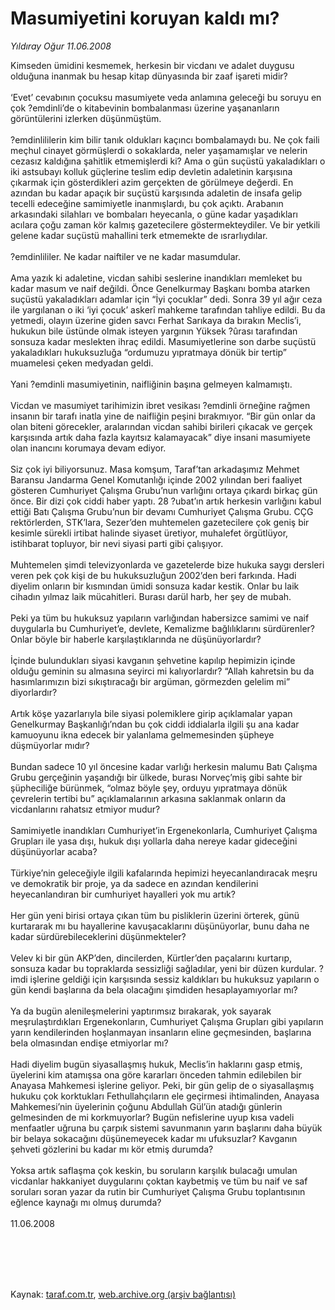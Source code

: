 # Masumiyetini koruyan kaldı mı?

*Yıldıray Oğur 11.06.2008*

<div class="taraf_structure_2col_1zq">
<div class="margen_n">



 <p>Kimseden ümidini kesmemek, herkesin bir vicdanı ve adalet duygusu olduğuna inanmak bu hesap kitap dünyasında bir zaaf işareti midir?<br/>
<br/>
‘Evet’ cevabının çocuksu masumiyete veda anlamına geleceği bu soruyu en çok ?emdinli’de o kitabevinin bombalanması üzerine yaşananların görüntülerini izlerken düşünmüştüm. <br/>
<br/>
?emdinlililerin kim bilir tanık oldukları kaçıncı bombalamaydı bu. Ne çok faili meçhul cinayet görmüşlerdi o sokaklarda, neler yaşamamışlar ve nelerin cezasız kaldığına şahitlik etmemişlerdi ki? Ama o gün suçüstü yakaladıkları o iki astsubayı kolluk güçlerine teslim edip devletin adaletinin karşısına çıkarmak için gösterdikleri azim gerçekten de görülmeye değerdi. En azından bu kadar apaçık bir suçüstü karşısında adaletin de insafa gelip tecelli edeceğine samimiyetle inanmışlardı, bu çok açıktı. Arabanın arkasındaki silahları ve bombaları heyecanla, o güne kadar yaşadıkları acılara çoğu zaman kör kalmış gazetecilere göstermekteydiler. Ve bir yetkili gelene kadar suçüstü mahallini terk etmemekte de ısrarlıydılar.<br/>
<br/>
?emdinlililer. Ne kadar naiftiler ve ne kadar masumdular. <br/>
<br/>
Ama yazık ki adaletine, vicdan sahibi seslerine inandıkları memleket bu kadar masum ve naif değildi. Önce Genelkurmay Başkanı bomba atarken suçüstü yakaladıkları adamlar için “İyi çocuklar” dedi. Sonra 39 yıl ağır ceza ile yargılanan o iki ‘iyi çocuk’ askerî mahkeme tarafından tahliye edildi. Bu da yetmedi, olayın üzerine giden savcı Ferhat Sarıkaya da bırakın Meclis’i, hukukun bile üstünde olmak isteyen yargının Yüksek ?ûrası tarafından sonsuza kadar meslekten ihraç edildi. Masumiyetlerine son darbe suçüstü yakaladıkları hukuksuzluğa “ordumuzu yıpratmaya dönük bir tertip” muamelesi çeken medyadan geldi.<br/>
<br/>
Yani ?emdinli masumiyetinin, naifliğinin başına gelmeyen kalmamıştı.<br/>
<br/>
Vicdan ve masumiyet tarihimizin ibret vesikası ?emdinli örneğine rağmen insanın bir tarafı inatla yine de naifliğin peşini bırakmıyor. “Bir gün onlar da olan biteni görecekler, aralarından vicdan sahibi birileri çıkacak ve gerçek karşısında artık daha fazla kayıtsız kalamayacak” diye insani masumiyete olan inancını korumaya devam ediyor.<br/>
<br/>
Siz çok iyi biliyorsunuz. Masa komşum, Taraf’tan arkadaşımız Mehmet Baransu Jandarma Genel Komutanlığı içinde 2002 yılından beri faaliyet gösteren Cumhuriyet Çalışma Grubu’nun varlığını ortaya çıkardı birkaç gün önce. Bir dizi çok ciddi haber yaptı. 28 ?ubat’ın artık herkesin varlığını kabul ettiği Batı Çalışma Grubu’nun bir devamı Cumhuriyet Çalışma Grubu. CÇG rektörlerden, STK’lara, Sezer’den muhtemelen gazetecilere çok geniş bir kesimle sürekli irtibat halinde siyaset üretiyor, muhalefet örgütlüyor, istihbarat topluyor, bir nevi siyasi parti gibi çalışıyor. <br/>
<br/>
Muhtemelen şimdi televizyonlarda ve gazetelerde bize hukuka saygı dersleri veren pek çok kişi de bu hukuksuzluğun 2002’den beri farkında. Hadi diyelim onların bir kısmından ümidi sonsuza kadar kestik. Onlar bu laik cihadın yılmaz laik mücahitleri. Burası darül harb, her şey de mubah. <br/>
<br/>
Peki ya tüm bu hukuksuz yapıların varlığından habersizce samimi ve naif duygularla bu Cumhuriyet’e, devlete, Kemalizme bağlılıklarını sürdürenler? Onlar böyle bir haberle karşılaştıklarında ne düşünüyorlardır? <br/>
<br/>
İçinde bulundukları siyasi kavganın şehvetine kapılıp hepimizin içinde olduğu geminin su almasına seyirci mi kalıyorlardır? “Allah kahretsin bu da hasımlarımızın bizi sıkıştıracağı bir argüman, görmezden gelelim mi” diyorlardır? <br/>
<br/>
Artık köşe yazarlarıyla bile siyasi polemiklere girip açıklamalar yapan Genelkurmay Başkanlığı’ndan bu çok ciddi iddialarla ilgili şu ana kadar kamuoyunu ikna edecek bir yalanlama gelmemesinden şüpheye düşmüyorlar mıdır? <br/>
<br/>
Bundan sadece 10 yıl öncesine kadar varlığı herkesin malumu Batı Çalışma Grubu gerçeğinin yaşandığı bir ülkede, burası Norveç’miş gibi sahte bir şüpheciliğe bürünmek, “olmaz böyle şey, orduyu yıpratmaya dönük çevrelerin tertibi bu” açıklamalarının arkasına saklanmak onların da vicdanlarını rahatsız etmiyor mudur? <br/>
<br/>
Samimiyetle inandıkları Cumhuriyet’in Ergenekonlarla, Cumhuriyet Çalışma Grupları ile yasa dışı, hukuk dışı yollarla daha nereye kadar gideceğini düşünüyorlar acaba?<br/>
<br/>
Türkiye’nin geleceğiyle ilgili kafalarında hepimizi heyecanlandıracak meşru ve demokratik bir proje, ya da sadece en azından kendilerini heyecanlandıran bir cumhuriyet hayalleri yok mu artık? <br/>
<br/>
Her gün yeni birisi ortaya çıkan tüm bu pisliklerin üzerini örterek, günü kurtararak mı bu hayallerine kavuşacaklarını düşünüyorlar, bunu daha ne kadar sürdürebileceklerini düşünmekteler?<br/>
<br/>
Velev ki bir gün AKP’den, dincilerden, Kürtler’den paçalarını kurtarıp, sonsuza kadar bu topraklarda sessizliği sağladılar, yeni bir düzen kurdular. ?imdi işlerine geldiği için karşısında sessiz kaldıkları bu hukuksuz yapıların o gün kendi başlarına da bela olacağını şimdiden hesaplayamıyorlar mı?<br/>
<br/>
Ya da bugün alenileşmelerini yaptırımsız bırakarak, yok sayarak meşrulaştırdıkları Ergenekonların, Cumhuriyet Çalışma Grupları gibi yapıların yarın kendilerinden hoşlanmayan insanların eline geçmesinden, başlarına bela olmasından endişe etmiyorlar mı?<br/>
<br/>
Hadi diyelim bugün siyasallaşmış hukuk, Meclis’in haklarını gasp etmiş, üyelerini kim atamışsa ona göre kararları önceden tahmin edilebilen bir Anayasa Mahkemesi işlerine geliyor. Peki, bir gün gelip de o siyasallaşmış hukuku çok korktukları Fethullahçıların ele geçirmesi ihtimalinden, Anayasa Mahkemesi’nin üyelerinin çoğunu Abdullah Gül’ün atadığı günlerin gelmesinden de mi korkmuyorlar? Bugün nefislerine uyup kısa vadeli menfaatler uğruna bu çarpık sistemi savunmanın yarın başlarını daha büyük bir belaya sokacağını düşünemeyecek kadar mı ufuksuzlar? Kavganın şehveti gözlerini bu kadar mı kör etmiş durumda? <br/>
<br/>
Yoksa artık saflaşma çok keskin, bu soruların karşılık bulacağı umulan vicdanlar hakkaniyet duygularını çoktan kaybetmiş ve tüm bu naif ve saf soruları soran yazar da rutin bir Cumhuriyet Çalışma Grubu toplantısının eğlence kaynağı mı olmuş durumda?<br/>
<br/>
11.06.2008</p>
<br/>
<br/>
<br/>



<br/>


<div id="taraf_not">
</div>

</div>


</div>

Kaynak: [taraf.com.tr](http://www.taraf.com.tr:80/makale/876.htm), [web.archive.org (arşiv bağlantısı)](http://web.archive.org/web/20090915205037/http://www.taraf.com.tr:80/makale/876.htm)
